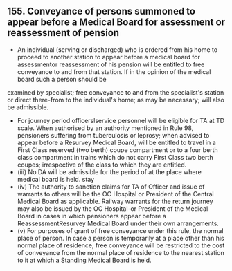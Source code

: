 ## 155. Conveyance of persons summoned to appear before a Medical Board for assessment or reassessment of pension

- An individual (serving or discharged) who is ordered from his home to proceed to another station to appear before a medical board for assessmentor reassessment of his pension will be entitled to free conveyance to and from that station. If in the opinion of the medical board such a person should be

examined by specialist; free conveyance to and from the specialist's station or direct there-from to the individual's home; as may be necessary; will also be admissible.

- For journey period officerslservice personnel will be eligible for TA at TD scale. When authorised by an authority mentioned in Rule 98, pensioners suffering from tuberculosis or leprosy; when advised to appear before a Resurvey Medical Board, will be entitled to travel in a First Class reserved (two berth) coupe compartment or to a four berth class compartment in trains which do not carry First Class two berth coupes; irrespective of the class to which they are entitled.
- (iii) No DA will be admissible for the period of at the place where medical board is held. stay
- (iv) The authority to sanction claims for TA of Officer and issue of warrants to others will be the OC Hospital or President of the Central Medical Board as applicable. Railway warrants for the return journey may also be issued by the OC Hospital-or President of the Medical Board in cases in which pensioners appear before a ReassessmentResurvey Medical Board under their own arrangements.
- (v) For purposes of grant of free conveyance under this rule, the normal place of person. In case a person is temporarily at a place other than his normal place of residence, free conveyance will be restricted to the cost of conveyance from the normal place of residence to the nearest station to it at which a Standing Medical Board is held.
